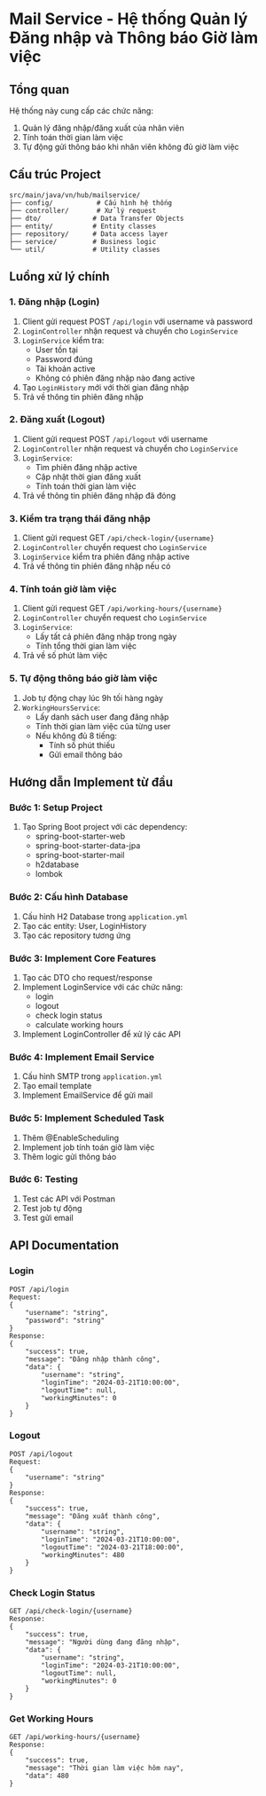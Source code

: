# Mail Service - Hệ thống Quản lý Đăng nhập và Thông báo Giờ làm việc

## Tổng quan
Hệ thống này cung cấp các chức năng:
1. Quản lý đăng nhập/đăng xuất của nhân viên
2. Tính toán thời gian làm việc
3. Tự động gửi thông báo khi nhân viên không đủ giờ làm việc

## Cấu trúc Project
```
src/main/java/vn/hub/mailservice/
├── config/           # Cấu hình hệ thống
├── controller/       # Xử lý request
├── dto/             # Data Transfer Objects
├── entity/          # Entity classes
├── repository/      # Data access layer
├── service/         # Business logic
└── util/            # Utility classes
```

## Luồng xử lý chính

### 1. Đăng nhập (Login)
1. Client gửi request POST `/api/login` với username và password
2. `LoginController` nhận request và chuyển cho `LoginService`
3. `LoginService` kiểm tra:
   - User tồn tại
   - Password đúng
   - Tài khoản active
   - Không có phiên đăng nhập nào đang active
4. Tạo `LoginHistory` mới với thời gian đăng nhập
5. Trả về thông tin phiên đăng nhập

### 2. Đăng xuất (Logout)
1. Client gửi request POST `/api/logout` với username
2. `LoginController` nhận request và chuyển cho `LoginService`
3. `LoginService`:
   - Tìm phiên đăng nhập active
   - Cập nhật thời gian đăng xuất
   - Tính toán thời gian làm việc
4. Trả về thông tin phiên đăng nhập đã đóng

### 3. Kiểm tra trạng thái đăng nhập
1. Client gửi request GET `/api/check-login/{username}`
2. `LoginController` chuyển request cho `LoginService`
3. `LoginService` kiểm tra phiên đăng nhập active
4. Trả về thông tin phiên đăng nhập nếu có

### 4. Tính toán giờ làm việc
1. Client gửi request GET `/api/working-hours/{username}`
2. `LoginController` chuyển request cho `LoginService`
3. `LoginService`:
   - Lấy tất cả phiên đăng nhập trong ngày
   - Tính tổng thời gian làm việc
4. Trả về số phút làm việc

### 5. Tự động thông báo giờ làm việc
1. Job tự động chạy lúc 9h tối hàng ngày
2. `WorkingHoursService`:
   - Lấy danh sách user đang đăng nhập
   - Tính thời gian làm việc của từng user
   - Nếu không đủ 8 tiếng:
     + Tính số phút thiếu
     + Gửi email thông báo

## Hướng dẫn Implement từ đầu

### Bước 1: Setup Project
1. Tạo Spring Boot project với các dependency:
   - spring-boot-starter-web
   - spring-boot-starter-data-jpa
   - spring-boot-starter-mail
   - h2database
   - lombok

### Bước 2: Cấu hình Database
1. Cấu hình H2 Database trong `application.yml`
2. Tạo các entity: User, LoginHistory
3. Tạo các repository tương ứng

### Bước 3: Implement Core Features
1. Tạo các DTO cho request/response
2. Implement LoginService với các chức năng:
   - login
   - logout
   - check login status
   - calculate working hours
3. Implement LoginController để xử lý các API

### Bước 4: Implement Email Service
1. Cấu hình SMTP trong `application.yml`
2. Tạo email template
3. Implement EmailService để gửi mail

### Bước 5: Implement Scheduled Task
1. Thêm @EnableScheduling
2. Implement job tính toán giờ làm việc
3. Thêm logic gửi thông báo

### Bước 6: Testing
1. Test các API với Postman
2. Test job tự động
3. Test gửi email

## API Documentation

### Login
```
POST /api/login
Request:
{
    "username": "string",
    "password": "string"
}
Response:
{
    "success": true,
    "message": "Đăng nhập thành công",
    "data": {
        "username": "string",
        "loginTime": "2024-03-21T10:00:00",
        "logoutTime": null,
        "workingMinutes": 0
    }
}
```

### Logout
```
POST /api/logout
Request:
{
    "username": "string"
}
Response:
{
    "success": true,
    "message": "Đăng xuất thành công",
    "data": {
        "username": "string",
        "loginTime": "2024-03-21T10:00:00",
        "logoutTime": "2024-03-21T18:00:00",
        "workingMinutes": 480
    }
}
```

### Check Login Status
```
GET /api/check-login/{username}
Response:
{
    "success": true,
    "message": "Người dùng đang đăng nhập",
    "data": {
        "username": "string",
        "loginTime": "2024-03-21T10:00:00",
        "logoutTime": null,
        "workingMinutes": 0
    }
}
```

### Get Working Hours
```
GET /api/working-hours/{username}
Response:
{
    "success": true,
    "message": "Thời gian làm việc hôm nay",
    "data": 480
}
```
